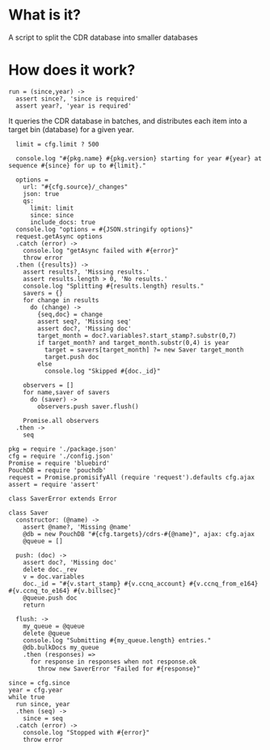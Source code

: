 What is it?
===========

A script to split the CDR database into smaller databases

How does it work?
=================

    run = (since,year) ->
      assert since?, 'since is required'
      assert year?, 'year is required'

It queries the CDR database in batches, and distributes each item into a target bin (database) for a given year.

      limit = cfg.limit ? 500

      console.log "#{pkg.name} #{pkg.version} starting for year #{year} at sequence #{since} for up to #{limit}."

      options =
        url: "#{cfg.source}/_changes"
        json: true
        qs:
          limit: limit
          since: since
          include_docs: true
      console.log "options = #{JSON.stringify options}"
      request.getAsync options
      .catch (error) ->
        console.log "getAsync failed with #{error}"
        throw error
      .then ({results}) ->
        assert results?, 'Missing results.'
        assert results.length > 0, 'No results.'
        console.log "Splitting #{results.length} results."
        savers = {}
        for change in results
          do (change) ->
            {seq,doc} = change
            assert seq?, 'Missing seq'
            assert doc?, 'Missing doc'
            target_month = doc?.variables?.start_stamp?.substr(0,7)
            if target_month? and target_month.substr(0,4) is year
              target = savers[target_month] ?= new Saver target_month
              target.push doc
            else
              console.log "Skipped #{doc._id}"

        observers = []
        for name,saver of savers
          do (saver) ->
            observers.push saver.flush()

        Promise.all observers
      .then ->
        seq

    pkg = require './package.json'
    cfg = require './config.json'
    Promise = require 'bluebird'
    PouchDB = require 'pouchdb'
    request = Promise.promisifyAll (require 'request').defaults cfg.ajax
    assert = require 'assert'

    class SaverError extends Error

    class Saver
      constructor: (@name) ->
        assert @name?, 'Missing @name'
        @db = new PouchDB "#{cfg.targets}/cdrs-#{@name}", ajax: cfg.ajax
        @queue = []

      push: (doc) ->
        assert doc?, 'Missing doc'
        delete doc._rev
        v = doc.variables
        doc._id = "#{v.start_stamp} #{v.ccnq_account} #{v.ccnq_from_e164} #{v.ccnq_to_e164} #{v.billsec}"
        @queue.push doc
        return

      flush: ->
        my_queue = @queue
        delete @queue
        console.log "Submitting #{my_queue.length} entries."
        @db.bulkDocs my_queue
        .then (responses) =>
          for response in responses when not response.ok
            throw new SaverError "Failed for #{response}"

    since = cfg.since
    year = cfg.year
    while true
      run since, year
      .then (seq) ->
        since = seq
      .catch (error) ->
        console.log "Stopped with #{error}"
        throw error
